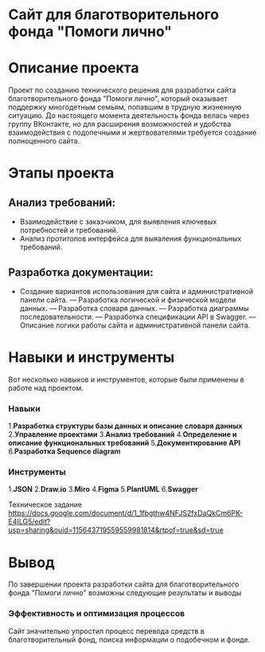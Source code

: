 # Сайт для благотворительного фонда "Помоги лично"

# Описание проекта
Проект по созданию технического решения для разработки сайта благотворительного фонда "Помоги лично", который оказывает поддержку многодетным семьям, попавшим в трудную жизненную ситуацию. До настоящего момента деятельность фонда велась через группу ВКонтакте, но для расширения возможностей и удобства взаимодействия с подопечными и жертвователями требуется создание полноценного сайта.

# Этапы проекта
## Анализ требований:
- Взаимодействие с заказчиком, для выявления ключевых потребностей и требований.
- Анализ протитопов интерфейса для выяаления функциональных требований.
## Разработка документации:
- Создание вариантов использования для сайта и административной панели сайта.
— Разработка логической и физической модели данных.
— Разработка словаря данных.
— Разработка диаграммы последовательности.
— Разработка спецификации API в Swagger.
— Описание логики работы сайта и административной панели сайта.

# Навыки и инструменты
Вот несколько навыков и инструментов, которые были применены в работе над проектом.

### Навыки
1.**Разработка структуры базы данных и описание словаря данных**
2.**Управление проектами**
3.**Анализ требований**
4.**Определение и описание функциональных требований**
5.**Документирование API**
6.**Разработка Sequence diagram**

### Инструменты
1.**JSON**
2.**Draw.io**
3.**Miro**
4.**Figma**
5.**PlantUML**
6.**Swagger**

Техническое задание
https://docs.google.com/document/d/1_1fbgthw4NFJS2fxDaQkCm6PK-E4ILG5/edit?usp=sharing&ouid=115643719559559981814&rtpof=true&sd=true

# Вывод
По завершении проекта разработки сайта для благотворительного фонда "Помоги лично" возможны следующие результаты и выводы

### Эффективность и оптимизация процессов
Сайт значительно упростил процесс перевода средств в благотворительный фонд, поиска информации о подобечном и фонде.







